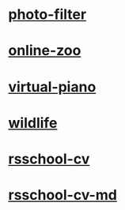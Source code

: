 # [photo-filter](https://insikynwa.github.io/Insikynwa/photo-filter/)

# [online-zoo](https://insikynwa.github.io/Insikynwa/online-zoo/)

# [virtual-piano](https://insikynwa.github.io/Insikynwa/virtual-piano/)

# [wildlife](https://insikynwa.github.io/Insikynwa/wildlife/)

# [rsschool-cv](https://insikynwa.github.io/Insikynwa/)

# [rsschool-cv-md](https://insikynwa.github.io/Insikynwa/cv/)
